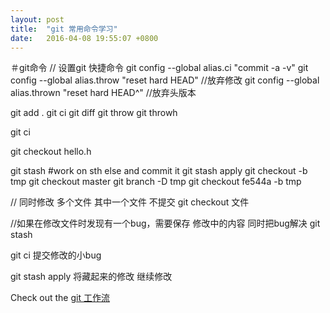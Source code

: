 ```yaml
---
layout: post
title:  "git 常用命令学习"
date:   2016-04-08 19:55:07 +0800
---
```

＃git命令
// 设置git 快捷命令
git config --global alias.ci "commit -a -v"
git config --global alias.throw "reset hard HEAD"  //放弃修改
git config --global alias.thrown "reset hard HEAD^"   //放弃头版本

git add .
git ci
git diff
git throw
git throwh

git ci

git checkout hello.h

git stash
#work on sth else and commit it
git stash apply
git checkout -b tmp
git checkout master
git branch -D tmp
git checkout fe544a -b tmp


// 同时修改 多个文件 其中一个文件 不提交
git checkout 文件

//如果在修改文件时发现有一个bug，需要保存 修改中的内容  同时把bug解决
git stash

git ci  提交修改的小bug

git stash apply  将藏起来的修改 继续修改








Check out the [git 工作流][jekyll-docs]  

[jekyll-docs]: http://www.haoduoshipin.com/v/5
